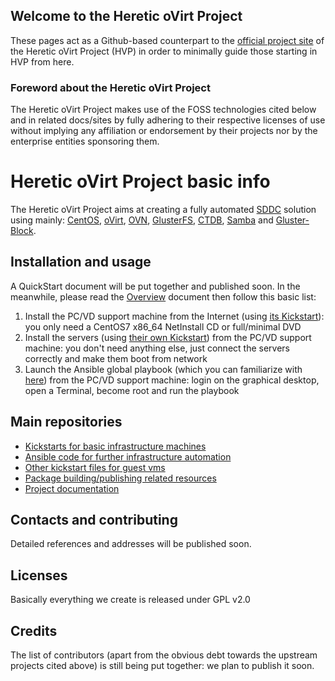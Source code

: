 ## Welcome to the Heretic oVirt Project

These pages act as a Github-based counterpart to the [official project site](https://dangerous.ovirt.life/) of the Heretic oVirt Project (HVP) in order to minimally guide those starting in HVP from here.

### Foreword about the Heretic oVirt Project

The Heretic oVirt Project makes use of the FOSS technologies cited below and in related docs/sites by fully adhering to their respective licenses of use without implying any affiliation or endorsement by their projects nor by the enterprise entities sponsoring them.

# Heretic oVirt Project basic info

The Heretic oVirt Project aims at creating a fully automated [SDDC](https://en.wikipedia.org/wiki/Software-defined_data_center) solution using mainly: [CentOS](https://www.centos.org/), [oVirt](https://www.ovirt.org/), [OVN](http://openvswitch.org/support/dist-docs/ovn-architecture.7.html), [GlusterFS](https://www.gluster.org/), [CTDB](https://ctdb.samba.org/), [Samba](https://www.samba.org/) and [Gluster-Block](https://github.com/gluster/gluster-block).

## Installation and usage

A QuickStart document will be put together and published soon.
In the meanwhile, please read the [Overview](https://github.com/Heretic-oVirt/docs/blob/master/Overview-eng.md) document then follow this basic list:

1. Install the PC/VD support machine from the Internet (using [its Kickstart](https://github.com/Heretic-oVirt/kickstart/blob/master/heresiarch.ks)): you only need a CentOS7 x86_64 NetInstall CD or full/minimal DVD
2. Install the servers (using [their own Kickstart](https://github.com/Heretic-oVirt/kickstart/blob/master/heretic-host.ks)) from the PC/VD support machine: you don't need anything else, just connect the servers correctly and make them boot from network
3. Launch the Ansible global playbook (which you can familiarize with [here](https://github.com/Heretic-oVirt/ansible/blob/master/hvp/site.yaml)) from the PC/VD support machine: login on the graphical desktop, open a Terminal, become root and run the playbook

## Main repositories

- [Kickstarts for basic infrastructure machines](https://github.com/Heretic-oVirt/kickstart)
- [Ansible code for further infrastructure automation](https://github.com/Heretic-oVirt/ansible)
- [Other kickstart files for guest vms](https://github.com/Heretic-oVirt/other-kickstart)
- [Package building/publishing related resources](https://github.com/Heretic-oVirt/packages)
- [Project documentation](https://github.com/Heretic-oVirt/docs)

## Contacts and contributing

Detailed references and addresses will be published soon.

## Licenses

Basically everything we create is released under GPL v2.0

## Credits

The list of contributors (apart from the obvious debt towards the upstream projects cited above) is still being put together: we plan to publish it soon.

